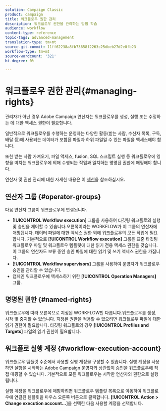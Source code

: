 ```yaml
---
solution: Campaign Classic
product: campaign
title: 워크플로우 권한 관리
description: 워크플로우 권한을 관리하는 방법 학습
audience: workflow
content-type: reference
topic-tags: advanced-management
translation-type: tm+mt
source-git-commit: 11ff62238a8fb73658f2263c25dbeb27d2e0fb23
workflow-type: tm+mt
source-wordcount: '321'
ht-degree: 0%

---
```



# 워크플로우 권한 관리{#managing-rights}

관리자가 아닌 경우 Adobe Campaign 연산자는 워크플로우를 생성, 실행 또는 수정하는 데 대한 액세스 권한이 필요합니다.

일반적으로 워크플로우를 수행하는 운영자는 다양한 활동(받는 사람, 수신자 목록, 구독, 배달 등)에 사용되는 데이터가 포함된 파일과 하위 파일일 수 있는 파일을 액세스해야 합니다.

또한 받는 사람 가져오기, 파일 액세스, fusion, SQL 스크립트 실행 등 워크플로우에 영향을 미치는 워크플로우에 의해 수행되는 작업과 일치하는 명명된 권한에 매핑해야 합니다.

연산자 및 권한 관리에 대한 자세한 내용은 이 [섹션](../../platform/using/access-management.md)을 참조하십시오.

## 연산자 그룹 {#operator-groups}

다음 연산자 그룹이 워크플로우에 연결됩니다.

* **[!UICONTROL Workflow execution]** 그룹을 사용하여 타깃팅 워크플로의 실행 및 승인을 제어할 수 있습니다.오른쪽이라는 WORKFLOW가 이 그룹의 연산자에 매핑됩니다. 데이터 파일에 대한 액세스 권한 외에 워크플로우의 모든 작업에 필요합니다. 기본적으로 **[!UICONTROL Workflow execution]** 그룹은 표준 타깃팅 워크플로우 파일 및 워크플로우 템플릿에 대한 읽기 전용 액세스 권한을 갖습니다. 이 그룹의 연산자도 보류 중인 승인 파일에 대한 읽기 및 쓰기 액세스 권한을 가집니다.
* **[!UICONTROL Workflow supervisors]** 그룹을 사용하여 운영자가 워크플로우 승인을 관리할 수 있습니다.
* 캠페인 워크플로우에 액세스하기 위한 **[!UICONTROL Operation Managers]** 그룹.

## 명명된 권한 {#named-rights}

워크플로우에 따라 오른쪽으로 지정된 WORKFLOW만 다릅니다.워크플로우를 생성, 시작 및 중지할 수 있습니다. 지정된 권한을 적용할 수 있으려면 워크플로우 파일에 대한 읽기 권한이 필요합니다. 타깃팅 워크플로의 경우 **[!UICONTROL Profiles and Targets]** 파일의 읽기 권한이 필요합니다.

## 워크플로 실행 계정 {#workflow-execution-account}

워크플로우 템플릿 수준에서 사용할 실행 계정을 구성할 수 있습니다. 실행 계정을 사용하면 실행을 시작하는 Adobe Campaign 운영자와 상관없이 승인을 워크플로우에 직접 매핑할 수 있습니다. 기본적으로 모든 워크플로우는 시작한 연산자의 권한으로 실행됩니다.

실행 계정을 워크플로우에 매핑하려면 워크플로우 템플릿 목록으로 이동하여 워크플로우에 연결된 템플릿을 마우스 오른쪽 버튼으로 클릭합니다. **[!UICONTROL Action > Change execution account...]**&#x200B;을 선택한 다음 사용할 계정을 선택합니다.
